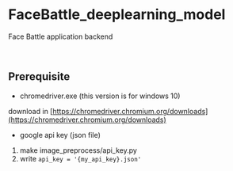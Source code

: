 # FaceBattle_deeplearning_model
Face Battle application backend

<br>

## Prerequisite

- chromedriver.exe (this version is for windows 10)

download in [https://chromedriver.chromium.org/downloads](https://chromedriver.chromium.org/downloads)

- google api key (json file)

1. make image_preprocess/api_key.py
2. write `api_key = '{my_api_key}.json'`
